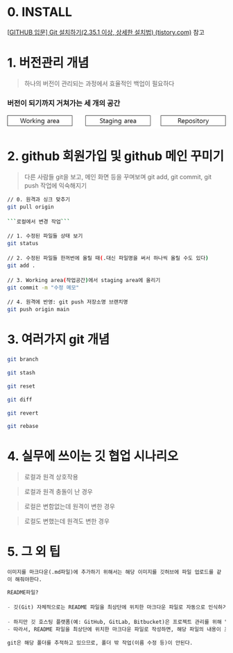 # 0. INSTALL

[[GITHUB 입문\] Git 설치하기(2.35.1 이상, 상세한 설치법) (tistory.com)](https://taewow.tistory.com/13) 참고

# 1. 버전관리 개념

> 하나의 버전이 관리되는 과정에서 효율적인 백업이 필요하다

### 버전이 되기까지 거쳐가는 세 개의 공간

![image-20230525001110734](./그림1.png)

#### 

# 2. github 회원가입 및 github 메인 꾸미기

> 다른 사람들 git을 보고, 메인 화면 등을 꾸며보며
> git add, git commit, git push 작업에 익숙해지기

```bash
// 0. 원격과 싱크 맞추기
git pull origin

```로컬에서 변경 작업```

// 1. 수정된 파일들 상태 보기
git status

// 2. 수정된 파일들 한꺼번에 올릴 때(.대신 파일명을 써서 하나씩 올릴 수도 있다)
git add .

// 3. Working area(작업공간)에서 staging area에 올리기 
git commit -m "수정 메모"

// 4. 원격에 반영: git push 저장소명 브랜치명
git push origin main
```



# 3. 여러가지 git 개념

```bash
git branch
```

```bash
git stash
```

```bash
git reset
```

```bash
git diff
```

```bash
git revert
```

```bash
git rebase
```

# 4. 실무에 쓰이는 깃 협업 시나리오

> 로컬과 원격 상호작용



> 로컬과 원격 충돌이 난 경우



> 로컬은 변함없는데 원격이 변한 경우



> 로컬도 변했는데 원격도 변한 경우



# 5. 그 외 팁

```
이미지를 마크다운(.md파일)에 추가하기 위해서는 해당 이미지를 깃허브에 파일 업로드를 같이 해줘야한다.
```

```python
README파일? 

- 깃(Git) 자체적으로는 README 파일을 최상단에 위치한 마크다운 파일로 자동으로 인식하거나 특별한 처리를 하는 기능을 가지고 있지는 않는다. 

- 하지만 깃 호스팅 플랫폼(예: GitHub, GitLab, Bitbucket)은 프로젝트 관리를 위해 일반적으로 README 파일을 프로젝트의 설명 및 문서화를 위한 핵심 파일로 인식하며, 프로젝트 페이지에서 README 파일의 내용을 표시하여 사용자들에게 프로젝트에 대한 정보를 제공한다. 
- 따라서, README 파일을 최상단에 위치한 마크다운 파일로 작성하면, 해당 파일의 내용이 프로젝트 페이지에서 표시되는 것이다. 
```

```
git은 해당 폴더를 추적하고 있으므로, 폴더 밖 작업(이름 수정 등)이 안된다. 
```


